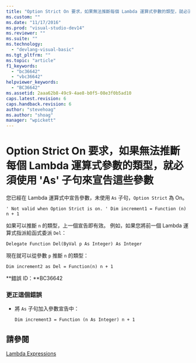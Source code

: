 ```yaml
---
title: "Option Strict On 要求，如果無法推斷每個 Lambda 運算式參數的類型，就必須使用 &#39;As&#39; 子句來宣告這些參數 | Microsoft Docs"
ms.custom: ""
ms.date: "11/17/2016"
ms.prod: "visual-studio-dev14"
ms.reviewer: ""
ms.suite: ""
ms.technology: 
  - "devlang-visual-basic"
ms.tgt_pltfrm: ""
ms.topic: "article"
f1_keywords: 
  - "bc36642"
  - "vbc36642"
helpviewer_keywords: 
  - "BC36642"
ms.assetid: 2aaa62b8-49c9-4ae8-b0f5-08e3f0b5ad10
caps.latest.revision: 6
caps.handback.revision: 6
author: "stevehoag"
ms.author: "shoag"
manager: "wpickett"
---
```

# Option Strict On 要求，如果無法推斷每個 Lambda 運算式參數的類型，就必須使用 &#39;As&#39; 子句來宣告這些參數
您已經在 Lambda 運算式中宣告參數，未使用 `As` 子句，`Option Strict` 為 On。  
  
```  
' Not valid when Option Strict is on. ' Dim increment1 = Function (n) n + 1  
```  
  
 如果可以推斷 `n` 的類型，上一個宣告即有效。 例如，如果您將前一個 Lambda 運算式指派給函式委派 `Del`：  
  
```  
Delegate Function Del(ByVal p As Integer) As Integer  
```  
  
 現在就可以從參數 `p` 推斷 `n` 的類型：  
  
```  
Dim increment2 as Del = Function(n) n + 1  
```  
  
 **錯誤 ID：**BC36642  
  
### 更正這個錯誤  
  
-   將 `As` 子句加入參數宣告中：  
  
    ```  
    Dim increment3 = Function (n As Integer) n + 1  
    ```  
  
## 請參閱  
 [Lambda Expressions](/dotnet/visual-basic/programming-guide/language-features/procedures/lambda-expressions)
